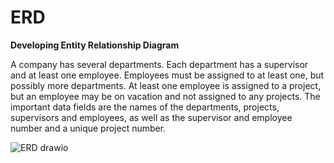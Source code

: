 # ERD
**Developing Entity Relationship Diagram**

A company has several departments. Each department has a supervisor and
at least one employee. Employees must be assigned to at least one, but
possibly more departments. At least one employee is assigned to a project,
but an employee may be on vacation and not assigned to any projects. The
important data fields are the names of the departments, projects, supervisors
and employees, as well as the supervisor and employee number and a unique
project number.


![ERD drawio](https://github.com/lasyaEd/ERD/assets/163686352/879206aa-dc82-40c8-a478-800114fddc7b)
